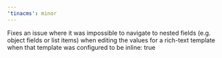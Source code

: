```yaml
---
'tinacms': minor
---
```


Fixes an issue where it was impossible to navigate to nested fields (e.g. object fields or list items) when editing the values for a rich-text template when that template was configured to be inline: true
